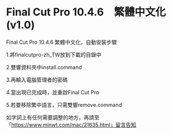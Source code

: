 # Final Cut Pro 10.4.6　繁體中文化(v1.0)
Final Cut Pro 10.4.6 繁體中文化，自動安裝步驟

1.將finalcutpro-zh_TW放到下載的目錄中

2.雙響資料夾中install.command

3.再輸入電腦管理者的密碼

4.當出現已完成時，並重啟Final Cut Pro

5.若要移除繁中語言，只需雙響remove.command

如字詞上有任何需要調整的地方，再請至「https://www.minwt.com/mac/21635.html」留言告知
